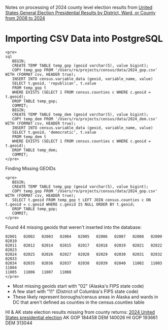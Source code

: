 Notes on processing of 2024 county level election results from
[United States General Election Presidential Results by District, Ward, or County from 2008 to 2024](https://tonmcg.github.io/US_County_Level_Election_Results_08-24/)

# Importing CSV Data into PostgreSQL

~~~
<pre>
sql
   BEGIN;
   CREATE TEMP TABLE temp_gop (geoid varchar(5), value bigint);
   COPY temp_gop FROM '/Users/ro/projects/census/data/2024_gop.csv' WITH (FORMAT csv, HEADER true);
   INSERT INTO census.variable_data (geoid, variable_name, value)
   SELECT t.geoid, 'republican', t.value
   FROM temp_gop t
   WHERE EXISTS (SELECT 1 FROM census.counties c WHERE c.geoid = t.geoid);
   DROP TABLE temp_gop;
   COMMIT;
   BEGIN;
   CREATE TEMP TABLE temp_dem (geoid varchar(5), value bigint);
   COPY temp_dem FROM '/Users/ro/projects/census/data/2024_dem.csv' WITH (FORMAT csv, HEADER true);
   INSERT INTO census.variable_data (geoid, variable_name, value)
   SELECT t.geoid, 'democratic', t.value
   FROM temp_dem t
   WHERE EXISTS (SELECT 1 FROM census.counties c WHERE c.geoid = t.geoid);
   DROP TABLE temp_dem;
   COMMIT;
</pre>
~~~
Finding Missing GEOIDs
~~~
<pre>
   BEGIN;
   CREATE TEMP TABLE temp_gop (geoid varchar(5), value bigint);
   COPY temp_gop FROM '/Users/ro/projects/census/data/2024_gop.csv' WITH (FORMAT csv, HEADER true);
   SELECT t.geoid FROM temp_gop t LEFT JOIN census.counties c ON t.geoid = c.geoid WHERE c.geoid IS NULL ORDER BY t.geoid;
   DROP TABLE temp_gop;
   COMMIT;
</pre>
~~~

Found 44 missing geoids that weren't inserted into the database:
~~~<pre>
02001   02002   02003   02004   02005   02006   02007   02008   02009   02010
02011   02012   02014   02015   02017   02018   02019   02021   02022   02023
02024   02025   02026   02027   02028   02029   02030   02031   02032   02033
02034   02035   02036   02037   02038   02039   02040   11002   11003   11004
11005   11006   11007   11008
</pre>
~~~
- Most missing geoids start with "02" (Alaska's FIPS state code)
- A few start with "11" (District of Columbia's FIPS state code)
- These likely represent boroughs/census areas in Alaska and wards in DC that aren't defined as counties in the census.counties table

HI & AK state election results missing from county returns:
[2024 United States presidential election](https://en.wikipedia.org/wiki/2024_United_States_presidential_election)
AK GOP 184458 DEM 140026
HI GOP 193661 DEM 313044
   
